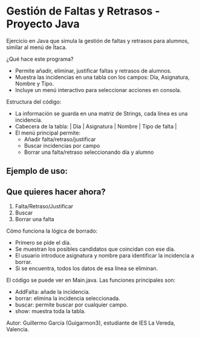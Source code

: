 # Gestión de Faltas y Retrasos - Proyecto Java

Ejercicio en Java que simula la gestión de faltas y retrasos para alumnos, similar al menú de Ítaca.

¿Qué hace este programa?
- Permite añadir, eliminar, justificar faltas y retrasos de alumnos.
- Muestra las incidencias en una tabla con los campos: Día, Asignatura, Nombre y Tipo.
- Incluye un menú interactivo para seleccionar acciones en consola.

Estructura del código:
- La información se guarda en una matriz de Strings, cada línea es una incidencia.
- Cabecera de la tabla:
| Dia | Asignatura | Nombre | Tipo de falta |
- El menú principal permite:
  - Añadir falta/retraso/justificar
  - Buscar incidencias por campo
  - Borrar una falta/retraso seleccionando día y alumno

Ejemplo de uso:
------------------------
Que quieres hacer ahora?
------------------------
1. Falta/Retraso/Justificar
2. Buscar
3. Borrar una falta

Cómo funciona la lógica de borrado:
- Primero se pide el día.
- Se muestran los posibles candidatos que coincidan con ese día.
- El usuario introduce asignatura y nombre para identificar la incidencia a borrar.
- Si se encuentra, todos los datos de esa línea se eliminan.

El código se puede ver en Main.java. Las funciones principales son:
- AddFalta: añade la incidencia.
- borrar: elimina la incidencia seleccionada.
- buscar: permite buscar por cualquier campo.
- show: muestra toda la tabla.

Autor: Guillermo García (Guigarmon3), estudiante de IES La Vereda, Valencia.
